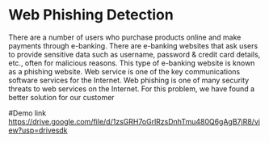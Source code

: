 # Web Phishing Detection
There are a number of users who purchase products online and make payments through e-banking. There are e-banking websites that ask users to provide sensitive data such as username, password & credit card details, etc., often for malicious reasons. This type of e-banking website is known as a phishing website. Web service is one of the key communications software services for the Internet. Web phishing is one of many security threats to web services on the Internet. 
For this problem, we have found a better solution for our customer  


#Demo link
https://drive.google.com/file/d/1zsGRH7oGrlRzsDnhTmu480Q6gAgB7jR8/view?usp=drivesdk
